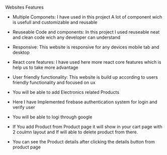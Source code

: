 
Websites Features

* Multiple Componets: I have used in this project A lot of component wich is usefull and customizable and reusable

* Reuseable Code and components: In this project I used reuseable neat and clean code wich any developer can understand

* Responsive: This website is responsive for any devices mobile tab and desktop

* React core features: I have used here more react core features which is help us to take more advantage

* User friendly functionality: This website is build up according to users friendly functionality and focused on ux 


* You will be able to add Electronics related Products

* Here I have Implemented firebase authentication system for login and verify user

* You will be able to logi through google 

* If You add Product from Product page it will show in your cart page with 2 coulmn layout and If will able to delete product from there.

* You can see the Product details after clicking the details button from product page